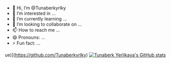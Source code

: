 - 👋 Hi, I’m @Tunaberkyrlky
- 👀 I’m interested in ...
- 🌱 I’m currently learning ...
- 💞️ I’m looking to collaborate on ...
- 📫 How to reach me ...
- 😄 Pronouns: ...
- ⚡ Fun fact: ...


ue)](https://github.com/Tunaberkyrlky)	[![Tunaberk Yerlikaya's GitHub stats](https://github-readme-stats.vercel.app/api/top-langs?username=Tunaberkyrlky&theme=algolia&show_icons=true)](https://github.com/Tunaberkyrlky)
<!---
Tunaberkyrlky/Tunaberkyrlky is a ✨ special ✨ repository because its `README.md` (this file) appears on your GitHub profile.
You can click the Preview link to take a look at your changes.
--->
